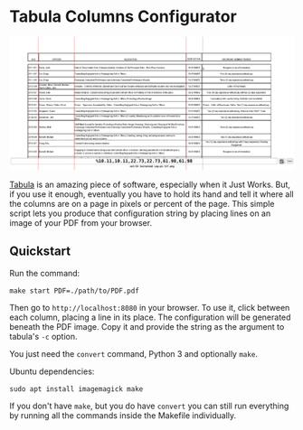 # Tabula Columns Configurator

![Tabula Columns Configurator screenshot](https://github.com/brandonrobertz/tabula-draw-columns/blob/master/screenshot.png)

[Tabula](https://github.com/tabulapdf/tabula-java) is an amazing piece of software, especially when it Just Works. But, if you use it enough, eventually you have to hold its hand and tell it where all the columns are on a page in pixels or percent of the page. This simple script lets you produce that configuration string by placing lines on an image of your PDF from your browser.

## Quickstart

Run the command:

    make start PDF=./path/to/PDF.pdf

Then go to `http://localhost:8080` in your browser.
To use it, click between each column, placing a line in its place. The configuration will be generated beneath the PDF image. Copy it and provide the string as the argument to tabula's `-c` option.

You just need the `convert` command, Python 3 and optionally `make`.

Ubuntu dependencies:

    sudo apt install imagemagick make

If you don't have `make`, but you do have `convert` you can still run everything by running all the commands inside the Makefile individually.
